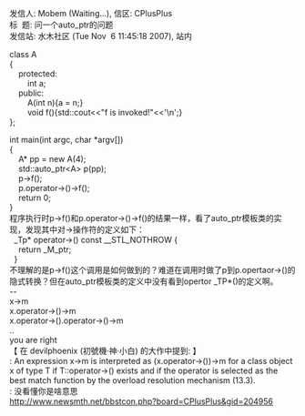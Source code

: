 <P>发信人: Mobem (Waiting...), 信区: CPlusPlus<BR>标&nbsp; 题: 问一个auto_ptr的问题<BR>发信站: 水木社区 (Tue Nov&nbsp; 6 11:45:18 2007), 站内</P>
<P>class A<BR>{<BR>&nbsp;&nbsp;&nbsp; protected:<BR>&nbsp;&nbsp;&nbsp;&nbsp;&nbsp;&nbsp;&nbsp; int a;<BR>&nbsp;&nbsp;&nbsp; public:<BR>&nbsp;&nbsp;&nbsp;&nbsp;&nbsp;&nbsp;&nbsp; A(int n){a = n;}<BR>&nbsp;&nbsp;&nbsp;&nbsp;&nbsp;&nbsp;&nbsp; void f(){std::cout&lt;&lt;"f is invoked!"&lt;&lt;'\n';}<BR>};</P>
<P>int main(int argc, char *argv[])<BR>{&nbsp;&nbsp;&nbsp; <BR>&nbsp;&nbsp;&nbsp; A* pp = new A(4);<BR>&nbsp;&nbsp;&nbsp; std::auto_ptr&lt;A&gt; p(pp);<BR>&nbsp;&nbsp;&nbsp; p-&gt;f();<BR>&nbsp;&nbsp;&nbsp; p.operator-&gt;()-&gt;f();<BR>&nbsp;&nbsp;&nbsp; return 0;<BR>}<BR>程序执行时p-&gt;f()和p.operator-&gt;()-&gt;f()的结果一样，看了auto_ptr模板类的实现，发现其中对-&gt;操作符的定义如下：<BR>&nbsp; _Tp* operator-&gt;() const __STL_NOTHROW {<BR>&nbsp;&nbsp;&nbsp; return _M_ptr;<BR>&nbsp; }<BR>不理解的是p-&gt;f()这个调用是如何做到的？难道在调用时做了p到p.opertaor-&gt;()的隐式转换？但在auto_ptr模板类的定义中没有看到opertor _TP*()的定义啊。<BR>--<BR>x-&gt;m <BR>x.operator-&gt;()-&gt;m<BR>x.operator-&gt;().operator-&gt;()-&gt;m<BR>..<BR>you are right<BR>【 在 devilphoenix (初號機·神·小白) 的大作中提到: 】<BR>: An expression x-&gt;m is interpreted as (x.operator-&gt;())-&gt;m for a class object x of type T if T::operator-&gt;() exists and if the operator is selected as the best match function by the overload resolution mechanism (13.3).<BR>: 没看懂你是啥意思<BR><A href="http://www.newsmth.net/bbstcon.php?board=CPlusPlus&amp;gid=204956">http://www.newsmth.net/bbstcon.php?board=CPlusPlus&amp;gid=204956</A></P>